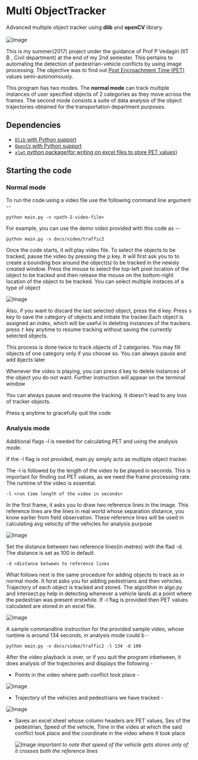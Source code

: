 # Multi ObjectTracker
Advanced multiple object tracker using <b>dlib</b> and <b>openCV</b> library.
<br><br>
![Image](docs/images/screenshot_tracking.png)

This is my summer(2017) project under the guidance of Prof P Vedagiri (IIT B , Civil department) at the end of my 2nd semester. This pertains to automating the detection of pedestrian-vehicle conflicts by using image processing. The objective was to find out <a href="https://www.researchgate.net/figure/7232990_fig1_Fig-1-Illustration-of-post-encroachment-time-PET"> Post Encroachment Time (PET)</a> values semi-autonomously.

This program has two modes. The <b>normal mode</b> can track multiple instances of user specified objects of 2 categories as they move across the frames. The second mode consists a suite of data analysis of the object trajectories obtained for the transportation department purposes. 


## Dependencies

* [`Dlib` with Python support](http://dlib.net/)
* [`OpenCV` with Python support](http://opencv.org)
* [`xlwt` python package(for writing on excel files to store PET values)](https://pypi.python.org/pypi/xlwt)

## Starting the code

### Normal mode

To run the code using a video file use the following command line argument --

```shell
python main.py -v <path-2-video-file>
```

For example, you can use the demo video provided with this code as --

```shell
python main.py -v docs/video/traffic2
```


Once the code starts, it will play video file. To select the objects to be tracked, pause the video by pressing the <kbd>p</kbd> key. It will first ask you to  to create a bounding box around the object(s) to be tracked in the newsly created window. Press the mouse to select the top-left pixel location of the object to be tracked and then release the mouse on the bottom-right location of the object to be tracked. You can select multiple instaces of a type of object

![Image](docs/images/normal_create_rectangles.png)

Also, if you want to discard the last selected object, press the <kbd>d</kbd> key. Press <kbd>s</kbd> key to save the category of objects and initiate the tracker.Each object is assigned an index, which will be useful in deleting instances of the trackers. press <kbd>r</kbd> key anytime to resume tracking without saving the currently selected objects.

This process is done twice to track objects of 2 categories. You may fill objects of one category only if you choose so. You can always pause and add ibjects later

Whenever the video is playing, you can press <kbd>d</kbd> key to delete instances of the object you do not want. Further instruction will appear on the terminal window

You can always pause and resume the tracking. It doesn't lead to any loss of tracker objects.

Press <kbd>q</kbd> anytime to gracefully quit the code

### Analysis mode


Additional flags -l is needed for calculating PET and using the analysis mode.

If the -l flag is not provided, main.py simply acts as multiple object tracker.

The -l is followed by the length of the video to be played in seconds. This is important for finding out PET values, as we need the frame processing rate. The runtime of the video is essential. 

```shell
-l <run time length of the video in seconds>
```
In the first frame, it asks you to draw two reference lines in the image. This reference lines are the lines in real world whose separation distance, you know earlier from field observation. These reference lines will be used in calculating avg velocity of the vehicles for analysis purpose

![Image](docs/images/mode_drawlines.png)

Set the distance between two reference lines(in metres) with the flad -d. The distance is set as 100 in default. 

```shell
-d <distance between to reference lines
```

What follows next is the same procedure for adding objects to track as in normal mode. It forst asks you for adding pedestrians and then vehicles. Trajectory of each object is tracked and stored. The algorithm in algo.py and intersect.py help in detecting whenever a vehicle lands at a point where the pedestrian was present erstwhile. If -l flag is provided then PET values calculated are stored in an excel file.

![Image](docs/images/mode_tracking_collision.png)


A sample commandline instruction for the provided sample video, whose runtime is around 134 seconds, in analysis mode could b -

```shell
python main.py -v docs/video/traffic2 -l 134 -d 100
```
After the video playback is over, or if you quit the program inbetween, it does analysis of the trajectories and displays the following - 
* Points in the video where path conflict took place - <br>

 ![Image](docs/images/mode_conflictpoints.png)
 
* Trajectory of the vehicles and pedestrians we have tracked - <br>
 
 ![Image](docs/images/mode_trajectory.png)
 
* Saves an excel sheet whose column headers are PET values, Sex of the pedestrian, Speed of the vehicle, Time in the video at which the said conflict took place and the coordinate in the video where it took place

  ![Image](docs/images/sheet.png)
  <i>important to note that speed of the vehicle gets stores only of it crosses both the reference lines</i>


